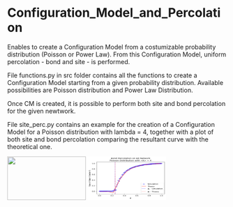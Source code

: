 # Configuration_Model_and_Percolation
Enables to create a Configuration Model from a costumizable probability distribution (Poisson or Power Law). 
From this Configuration Model, uniform percolation - bond and site - is performed. 

File functions.py in src folder contains all the functions to create a Configuration Model starting from a given probability distribution. Available possibilities are Poisson distribution and Power Law Distribution. 

Once CM is created, it is possible to perform both site and bond percolation for the given newtwork. 

File site_perc.py contains an example for the creation of a Configuration Model for a Poisson distribution with lambda = 4, together with a plot of both site and bond percolation comparing the resultant curve with the theoretical one. 

<img src="https://github.com/MatteoScianna/Configuration_Model_-_Percolation/blob/main/src/site_perc.py" width="180" height="100">
<img src="https://github.com/MatteoScianna/Configuration_Model_-_Percolation/blob/main/img/bond_percol.png" width="180" height="100">

